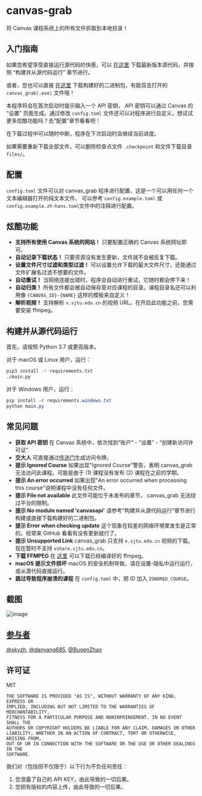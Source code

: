 # canvas-grab

将 Canvas 课程系统上的所有文件抓取到本地目录！

## 入门指南

如果您希望享受直接运行源代码的快感，可以 [在这里](https://github.com/skyzh/canvas_grab/archive/master.zip) 下载最新版本源代码，并按照 “构建并从源代码运行” 章节进行。

或者，您也可以直接 [在这里](https://github.com/skyzh/canvas_grab/releases) 下载构建好的二进制包，有能双击打开的 `canvas_grab(.exe)` 文件哦！

本程序将会在首次启动时提示输入一个 API 密钥， API 密钥可以通过 Canvas 的 “设置” 页面生成。通过修改 `config.toml` 文件还可以对程序进行自定义，想试试更多炫酷功能吗？去“配置”章节看看吧！

在下载过程中可以随时中断，程序在下次启动时会继续当前进度。

如果需要重新下载全部文件，可以删除检查点文件 `.checkpoint` 和文件下载目录 `files/`。

## 配置

`config.toml` 文件可以对 canvas_grab 程序进行配置，这是一个可以用任何一个文本编辑器打开的纯文本文件。
可以参考 `config.example.toml` 或 `config.example.zh-hans.toml`文件中的注释进行配置。

## 炫酷功能

- **支持所有使用 Canvas 系统的网站！** 只要配置正确的 Canvas 系统网址即可。
- **自动记录下载状态！** 只要资源没有发生更新，文件就不会被反复下载。
- **设置文件尺寸过滤和类型过滤！** 可以设置允许下载的最大文件尺寸，还能通过文件扩展名过滤不想要的文件。
- **自动重试！** 当网络连接出错时，程序会自动进行重试，它随时都会停下来！
- **自动归类！** 所有文件都会被自动保存至对应课程的目录。课程目录名还可以利用像 `{CANVAS_ID}-{NAME}` 这样的模板来自定义！
- **解析视频！** 支持解析 `v.sjtu.edu.cn` 的视频 URL。在开启此功能之前，您需要安装 ffmpeg。

## 构建并从源代码运行

首先，请按照 Python 3.7 或更高版本。

对于 macOS 或 Linux 用户，运行：

```bash
pip3 install -r requirements.txt
./main.py
```

对于 Windows 用户，运行：
```powershell
pip install -r requirements.windows.txt
python main.py
```

## 常见问题

* **获取 API 密钥** 在 Canvas 系统中，依次找到“账户” - “设置” - “创建新访问许可证”.
* **交大人** 可直接通过[传送门](https://oc.sjtu.edu.cn/profile/settings#access_tokens_holder)生成访问令牌。
* **提示 Ignored Course** 如果出现"Ignored Course"警告，表明 canvas_grab 无法访问此课程。可能是由于 (1) 课程没有发布 (2) 课程在之前的学期。
* **提示 An error occurred** 如果出现"An error occurred when processing this course"说明课程中没有任何文件。
* **提示 File not available** 此文件可能位于未发布的章节， canvas_grab 无法绕过平台的限制。
* **提示 No module named 'canvasapi'** 请参考“构建并从源代码运行”章节进行构建或直接下载构建好的二进制包。
* **提示 Error when checking update** 这个现象在较差的网络环境里发生是正常的。经常来 GitHub 看看有没有更新就行了。
* **提示 Unsupported Link** canvas_grab 只支持 `v.sjtu.edu.cn` 视频的下载。现在暂时不支持 `vshare.sjtu.edu.cn`。
* **下载 FFMPEG** 在 [这里](https://www.ffmpeg.org/download.html) 可以下载已经编译好的 ffmpeg。
* **macOS 提示文件损坏** macOS 的安全机制导致。请在设置-隐私中运行运行，或从源代码直接运行。
* **跳过导致程序崩溃的课程** 在 `config.toml` 中，把 ID 加入 `IGNORED_COURSE`。

## 截图

![image](https://user-images.githubusercontent.com/4198311/76405828-b71b1780-63c3-11ea-9c9e-59d0fcaf1de1.png)

## [参与者](https://github.com/skyzh/canvas_grab/graphs/contributors)

[@skyzh](https://github.com/skyzh), 
[@danyang685](https://github.com/danyang685),
[@BugenZhao](https://github.com/BugenZhao)

## 许可证

MIT

```
THE SOFTWARE IS PROVIDED "AS IS", WITHOUT WARRANTY OF ANY KIND, EXPRESS OR
IMPLIED, INCLUDING BUT NOT LIMITED TO THE WARRANTIES OF MERCHANTABILITY,
FITNESS FOR A PARTICULAR PURPOSE AND NONINFRINGEMENT. IN NO EVENT SHALL THE
AUTHORS OR COPYRIGHT HOLDERS BE LIABLE FOR ANY CLAIM, DAMAGES OR OTHER
LIABILITY, WHETHER IN AN ACTION OF CONTRACT, TORT OR OTHERWISE, ARISING FROM,
OUT OF OR IN CONNECTION WITH THE SOFTWARE OR THE USE OR OTHER DEALINGS IN THE
SOFTWARE.
```

我们对（包括但不仅限于）以下行为不负任何责任：

1. 您泄露了自己的 API KEY，由此导致的一切后果。
2. 您把有版权的内容上传，由此导致的一切后果。
